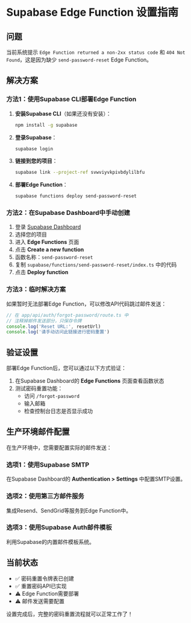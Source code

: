 # Supabase Edge Function 设置指南

## 问题
当前系统提示 `Edge Function returned a non-2xx status code` 和 `404 Not Found`，这是因为缺少 `send-password-reset` Edge Function。

## 解决方案

### 方法1：使用Supabase CLI部署Edge Function

1. **安装Supabase CLI**（如果还没有安装）：
   ```bash
   npm install -g supabase
   ```

2. **登录Supabase**：
   ```bash
   supabase login
   ```

3. **链接到您的项目**：
   ```bash
   supabase link --project-ref svwviyvkpivbdylilbfu
   ```

4. **部署Edge Function**：
   ```bash
   supabase functions deploy send-password-reset
   ```

### 方法2：在Supabase Dashboard中手动创建

1. 登录 [Supabase Dashboard](https://supabase.com/dashboard)
2. 选择您的项目
3. 进入 **Edge Functions** 页面
4. 点击 **Create a new function**
5. 函数名称：`send-password-reset`
6. 复制 `supabase/functions/send-password-reset/index.ts` 中的代码
7. 点击 **Deploy function**

### 方法3：临时解决方案

如果暂时无法部署Edge Function，可以修改API代码跳过邮件发送：

```typescript
// 在 app/api/auth/forgot-password/route.ts 中
// 注释掉邮件发送部分，只保存令牌
console.log('Reset URL:', resetUrl)
console.log('请手动访问此链接进行密码重置')
```

## 验证设置

部署Edge Function后，您可以通过以下方式验证：

1. 在Supabase Dashboard的 **Edge Functions** 页面查看函数状态
2. 测试密码重置功能：
   - 访问 `/forgot-password`
   - 输入邮箱
   - 检查控制台日志是否显示成功

## 生产环境邮件配置

在生产环境中，您需要配置实际的邮件发送：

### 选项1：使用Supabase SMTP
在Supabase Dashboard的 **Authentication > Settings** 中配置SMTP设置。

### 选项2：使用第三方邮件服务
集成Resend、SendGrid等服务到Edge Function中。

### 选项3：使用Supabase Auth邮件模板
利用Supabase的内置邮件模板系统。

## 当前状态

- ✅ 密码重置令牌表已创建
- ✅ 重置密码API已实现
- ⚠️ Edge Function需要部署
- ⚠️ 邮件发送需要配置

设置完成后，完整的密码重置流程就可以正常工作了！
